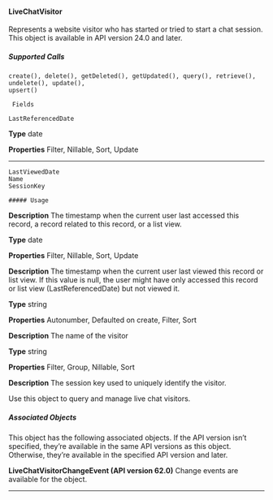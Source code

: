 #### LiveChatVisitor

Represents a website visitor who has started or tried to start a chat session. This object is available in API version 24.0 and later.

##### Supported Calls
```
create(), delete(), getDeleted(), getUpdated(), query(), retrieve(), undelete(), update(),
upsert()

 Fields

```
```
LastReferencedDate

```

**Type**
date

**Properties**
Filter, Nillable, Sort, Update


-----

```
LastViewedDate
Name
SessionKey

##### Usage

```

**Description**
The timestamp when the current user last accessed this record, a record related
to this record, or a list view.

**Type**
date

**Properties**
Filter, Nillable, Sort, Update

**Description**
The timestamp when the current user last viewed this record or list view. If this
value is null, the user might have only accessed this record or list view
(LastReferencedDate) but not viewed it.

**Type**
string

**Properties**
Autonumber, Defaulted on create, Filter, Sort

**Description**
The name of the visitor

**Type**
string

**Properties**
Filter, Group, Nillable, Sort

**Description**
The session key used to uniquely identify the visitor.


Use this object to query and manage live chat visitors.

##### Associated Objects

This object has the following associated objects. If the API version isn’t specified, they’re available in the same API versions as this object.
Otherwise, they’re available in the specified API version and later.

**LiveChatVisitorChangeEvent (API version 62.0)**
Change events are available for the object.


-----
